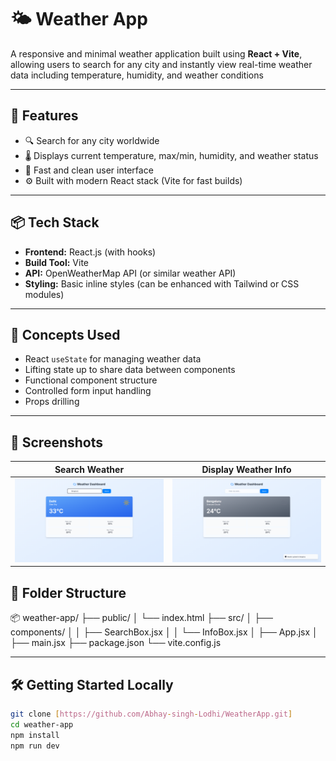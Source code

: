 # 🌤️ Weather App

A responsive and minimal weather application built using **React + Vite**, allowing users to search for any city and instantly view real-time weather data including temperature, humidity, and weather conditions

---

## 🚀 Features

- 🔍 Search for any city worldwide
- 🌡️ Displays current temperature, max/min, humidity, and weather status
- 🎯 Fast and clean user interface
- ⚙️ Built with modern React stack (Vite for fast builds)

---

## 📦 Tech Stack

- **Frontend:** React.js (with hooks)
- **Build Tool:** Vite
- **API:** OpenWeatherMap API (or similar weather API)
- **Styling:** Basic inline styles (can be enhanced with Tailwind or CSS modules)

---

## 🧠 Concepts Used

- React `useState` for managing weather data
- Lifting state up to share data between components
- Functional component structure
- Controlled form input handling
- Props drilling

---
## 📸 Screenshots

| Search Weather | Display Weather Info |
|----------------|-----------------------|
| ![Search](public/1.png) | ![Info](public/2.png) |


## 📁 Folder Structure

📦 weather-app/
├── public/
│ └── index.html
├── src/
│ ├── components/
│ │ ├── SearchBox.jsx
│ │ └── InfoBox.jsx
│ ├── App.jsx
│ ├── main.jsx
├── package.json
└── vite.config.js

---

## 🛠️ Getting Started Locally

```bash
git clone [https://github.com/Abhay-singh-Lodhi/WeatherApp.git]
cd weather-app
npm install
npm run dev
